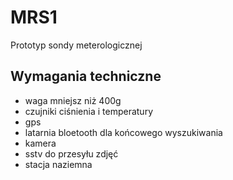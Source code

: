 # MRS1
Prototyp sondy meterologicznej

## Wymagania techniczne
- waga mniejsz niż 400g
- czujniki ciśnienia i temperatury
- gps
- latarnia bloetooth dla końcowego wyszukiwania
- kamera
- sstv do przesyłu zdjęć
- stacja naziemna